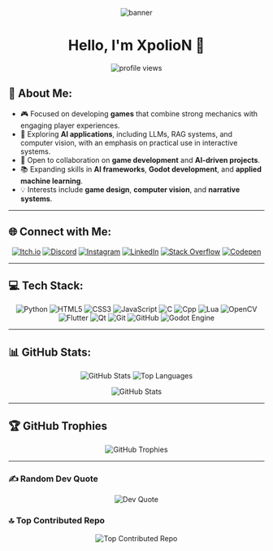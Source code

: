 <p align="center">
  <img src="https://user-images.githubusercontent.com/69487958/129805905-168fd73e-1d25-42fe-ac49-e757a584c338.gif" alt="banner">
</p>

<h1 align="center">Hello, I'm XpolioN 👋</h1>

<p align="center">
  <img src="https://komarev.com/ghpvc/?username=xpolion2005&label=Profile%20views&color=0e75b6&style=flat" alt="profile views" />
</p>

## 💫 About Me:
<ul> <li>🎮 Focused on developing <strong>games</strong> that combine strong mechanics with engaging player experiences.</li> <li>🤖 Exploring <strong>AI applications</strong>, including LLMs, RAG systems, and computer vision, with an emphasis on practical use in interactive systems.</li> <li>🤝 Open to collaboration on <strong>game development</strong> and <strong>AI-driven projects</strong>.</li> <li>📚 Expanding skills in <strong>AI frameworks</strong>, <strong>Godot development</strong>, and <strong>applied machine learning</strong>.</li> <li>💡 Interests include <strong>game design</strong>, <strong>computer vision</strong>, and <strong>narrative systems</strong>.</li> </ul>
<hr>

## 🌐 Connect with Me:
<p align="center">
  <a href="https://xpolion.itch.io/"><img src="https://img.shields.io/badge/Itch.io-%23FF2449?style=for-the-badge&logo=itch.io&logoColor=white" alt="Itch.io"></a>
  <a href="https://discord.gg/coming soon"><img src="https://img.shields.io/badge/Discord-%237289DA.svg?style=for-the-badge&logo=discord&logoColor=white" alt="Discord"></a>
  <a href="https://instagram.com/coming soon"><img src="https://img.shields.io/badge/Instagram-%23E4405F.svg?style=for-the-badge&logo=Instagram&logoColor=white" alt="Instagram"></a>
  <a href="https://www.linkedin.com/in/xpolion/"><img src="https://img.shields.io/badge/LinkedIn-%230077B5.svg?style=for-the-badge&logo=linkedin&logoColor=white" alt="LinkedIn"></a>
  <a href="https://stackoverflow.com/users/22907913/xpolion"><img src="https://img.shields.io/badge/-Stackoverflow-FE7A16?style=for-the-badge&logo=stack-overflow&logoColor=white" alt="Stack Overflow"></a>
<!--   <a href="https://twitch.tv/coming soon"><img src="https://img.shields.io/badge/Twitch-%239146FF.svg?logo=Twitch&logoColor=white" alt="Twitch"></a> -->
<!--   <a href="https://youtube.com/@coming soon"><img src="https://img.shields.io/badge/YouTube-%23FF0000.svg?logo=YouTube&logoColor=white" alt="YouTube"></a> -->
  <a href="https://codepen.io/coming soon"><img src="https://img.shields.io/badge/Codepen-000000?style=for-the-badge&logo=codepen&logoColor=white" alt="Codepen"></a>
</p>

<hr>

## 💻 Tech Stack:
<p align="center">
  <img src="https://img.shields.io/badge/python-3670A0?style=for-the-badge&logo=python&logoColor=ffdd54" alt="Python">
  <img src="https://img.shields.io/badge/html5-%23E34F26.svg?style=for-the-badge&logo=html5&logoColor=white" alt="HTML5">
  <img src="https://img.shields.io/badge/css3-%231572B6.svg?style=for-the-badge&logo=css3&logoColor=white" alt="CSS3">
  <img src="https://img.shields.io/badge/javascript-%23323330.svg?style=for-the-badge&logo=javascript&logoColor=%23F7DF1E" alt="JavaScript">
  <img src="https://img.shields.io/badge/c-%2300599C.svg?style=for-the-badge&logo=c&logoColor=white" alt="C">
  <img src="https://img.shields.io/badge/c++-%2300599C.svg?style=for-the-badge&logo=c&logoColor=white" alt="Cpp">
  <img src="https://img.shields.io/badge/lua-%232C2D72.svg?style=for-the-badge&logo=lua&logoColor=white" alt="Lua">
  <img src="https://img.shields.io/badge/opencv-%235C3EE8.svg?style=for-the-badge&logo=opencv&logoColor=white" alt="OpenCV">
  <img src="https://img.shields.io/badge/flutter-%2302569B.svg?style=for-the-badge&logo=flutter&logoColor=white" alt="Flutter">
  <img src="https://img.shields.io/badge/qt-%23217346.svg?style=for-the-badge&logo=qt&logoColor=white" alt="Qt">
<!--   <img src="https://img.shields.io/badge/sql-%2300f.svg?style=for-the-badge&logo=sqlite&logoColor=white" alt="SQL"> -->
  <img src="https://img.shields.io/badge/git-%23F05033.svg?style=for-the-badge&logo=git&logoColor=white" alt="Git">
  <img src="https://img.shields.io/badge/github-%23121011.svg?style=for-the-badge&logo=github&logoColor=white" alt="GitHub">
  <img src="https://img.shields.io/badge/godot-%23FFFFFF.svg?style=for-the-badge&logo=godot-engine" alt="Godot Engine">
</p>


<hr>

## 📊 GitHub Stats:
<p align="center">
  <img src="https://github-readme-stats.vercel.app/api?username=XpolioN2005&theme=dark&hide_border=false&include_all_commits=true&count_private=true" alt="GitHub Stats">
  <img src="https://github-readme-stats.vercel.app/api/top-langs/?username=XpolioN2005&theme=dark&hide_border=false&include_all_commits=true&count_private=true&layout=compact" alt="Top Languages">
</p>
<p align="center">
   <img src="https://github-profile-summary-cards.vercel.app/api/cards/profile-details?username=XpolioN2005&theme=radical" alt="GitHub Stats">
</p>

<hr>

## 🏆 GitHub Trophies
<p align="center">
  <img src="https://github-trophies.vercel.app/?username=Xpolion2005&theme=radical&no-frame=false&no-bg=true&margin-w=4" alt="GitHub Trophies">
</p>

<hr>

### ✍️ Random Dev Quote
<p align="center">
  <img src="https://quotes-github-readme.vercel.app/api?type=horizontal&theme=radical" alt="Dev Quote">
</p>

### 🔝 Top Contributed Repo
<p align="center">
  <img src="https://github-contributor-stats.vercel.app/api?username=XpolioN2005&limit=3&theme=dark&combine_all_yearly_contributions=true" alt="Top Contributed Repo">
</p>
